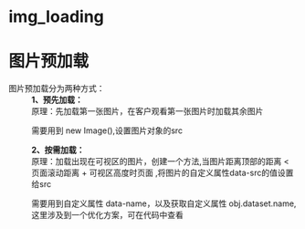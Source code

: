 # img_loading
<h1>图片预加载</h1>

<dl>图片预加载分为两种方式：
  <dd><strong>1、预先加载：</strong>
        <div>原理：先加载第一张图片，在客户观看第一张图片时加载其余图片</p><p>需要用到 new Image(),设置图片对象的src</p></div></dd>
  <dd><strong>2、按需加载：</strong>
        <div>原理：加载出现在可视区的图片，创建一个方法,当图片距离顶部的距离 < 页面滚动距离 + 可视区高度时页面 ,将图片的自定义属性data-src的值设置给src</p>
        <p>需要用到自定义属性 data-name，以及获取自定义属性 obj.dataset.name,
        这里涉及到一个优化方案，可在代码中查看</p></div></dd>
</dl>
